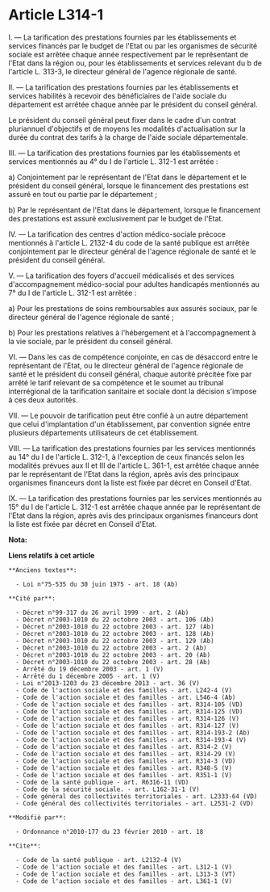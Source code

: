 # Article L314-1

I. ― La tarification des prestations fournies par les établissements et services financés par le budget de l'Etat ou par les
organismes de sécurité sociale est arrêtée chaque année respectivement par le représentant de l'Etat dans la région ou, pour
les établissements et services relevant du b de l'article L. 313-3, le directeur général de l'agence régionale de santé. 

II. ― La tarification des prestations fournies par les établissements et services habilités à recevoir des bénéficiaires de
l'aide sociale du département est arrêtée chaque année par le président du conseil général. 

Le président du conseil général peut fixer dans le cadre d'un contrat pluriannuel d'objectifs et de moyens les modalités
d'actualisation sur la durée du contrat des tarifs à la charge de l'aide sociale départementale. 

III. ― La tarification des prestations fournies par les établissements et services mentionnés au 4° du I de l'article L.
312-1 est arrêtée : 

a) Conjointement par le représentant de l'Etat dans le département et le président du conseil général, lorsque le financement
des prestations est assuré en tout ou partie par le département ; 

b) Par le représentant de l'Etat dans le département, lorsque le financement des prestations est assuré exclusivement par le
budget de l'Etat. 

IV. ― La tarification des centres d'action médico-sociale précoce mentionnés à l'article L. 2132-4 du code de la santé
publique est arrêtée conjointement par le directeur général de l'agence régionale de santé et le président du conseil
général. 

V. ― La tarification des foyers d'accueil médicalisés et des services d'accompagnement médico-social pour adultes handicapés
mentionnés au 7° du I de l'article L. 312-1 est arrêtée : 

a) Pour les prestations de soins remboursables aux assurés sociaux, par le directeur général de l'agence régionale de
santé ; 

b) Pour les prestations relatives à l'hébergement et à l'accompagnement à la vie sociale, par le président du conseil
général. 

VI. ― Dans les cas de compétence conjointe, en cas de désaccord entre le représentant de l'Etat, ou le directeur général de
l'agence régionale de santé et le président du conseil général, chaque autorité précitée fixe par arrêté le tarif relevant de
sa compétence et le soumet au tribunal interrégional de la tarification sanitaire et sociale dont la décision s'impose à ces
deux autorités. 

VII. ― Le pouvoir de tarification peut être confié à un autre département que celui d'implantation d'un établissement, par
convention signée entre plusieurs départements utilisateurs de cet établissement. 

VIII. ― La tarification des prestations fournies par les services mentionnés au 14° du I de l'article L. 312-1, à l'exception
de ceux financés selon les modalités prévues aux II et III de l'article L. 361-1, est arrêtée chaque année par le
représentant de l'Etat dans la région, après avis des principaux organismes financeurs dont la liste est fixée par décret en
Conseil d'Etat. 

IX. ― La tarification des prestations fournies par les services mentionnés au 15° du I de l'article L. 312-1 est arrêtée
chaque année par le représentant de l'Etat dans la région, après avis des principaux organismes financeurs dont la liste est
fixée par décret en Conseil d'Etat.

**Nota:**



**Liens relatifs à cet article**

	**Anciens textes**:

	  - Loi n°75-535 du 30 juin 1975 - art. 18 (Ab)

	**Cité par**:

	  - Décret n°99-317 du 26 avril 1999 - art. 2 (Ab)
	  - Décret n°2003-1010 du 22 octobre 2003 - art. 106 (Ab)
	  - Décret n°2003-1010 du 22 octobre 2003 - art. 127 (Ab)
	  - Décret n°2003-1010 du 22 octobre 2003 - art. 128 (Ab)
	  - Décret n°2003-1010 du 22 octobre 2003 - art. 129 (Ab)
	  - Décret n°2003-1010 du 22 octobre 2003 - art. 2 (Ab)
	  - Décret n°2003-1010 du 22 octobre 2003 - art. 20 (Ab)
	  - Décret n°2003-1010 du 22 octobre 2003 - art. 28 (Ab)
	  - Arrêté du 19 décembre 2003 - art. 1 (V)
	  - Arrêté du 1 décembre 2005 - art. 1 (V)
	  - Loi n°2013-1203 du 23 décembre 2013 - art. 36 (V)
	  - Code de l'action sociale et des familles - art. L242-4 (V)
	  - Code de l'action sociale et des familles - art. L546-4 (Ab)
	  - Code de l'action sociale et des familles - art. R314-105 (VD)
	  - Code de l'action sociale et des familles - art. R314-125 (VD)
	  - Code de l'action sociale et des familles - art. R314-126 (V)
	  - Code de l'action sociale et des familles - art. R314-127 (V)
	  - Code de l'action sociale et des familles - art. R314-193-2 (Ab)
	  - Code de l'action sociale et des familles - art. R314-193-4 (V)
	  - Code de l'action sociale et des familles - art. R314-2 (V)
	  - Code de l'action sociale et des familles - art. R314-29 (V)
	  - Code de l'action sociale et des familles - art. R314-3 (VD)
	  - Code de l'action sociale et des familles - art. R348-5 (V)
	  - Code de l'action sociale et des familles - art. R351-1 (V)
	  - Code de la santé publique - art. R6316-11 (VD)
	  - Code de la sécurité sociale. - art. L162-31-1 (V)
	  - Code général des collectivités territoriales - art. L2333-64 (VD)
	  - Code général des collectivités territoriales - art. L2531-2 (VD)

	**Modifié par**:

	  - Ordonnance n°2010-177 du 23 février 2010 - art. 18

	**Cite**:

	  - Code de la santé publique - art. L2132-4 (V)
	  - Code de l'action sociale et des familles - art. L312-1 (V)
	  - Code de l'action sociale et des familles - art. L313-3 (VT)
	  - Code de l'action sociale et des familles - art. L361-1 (V)
